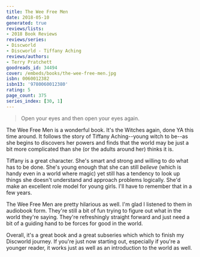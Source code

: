 ```yaml
---
title: The Wee Free Men
date: 2018-05-10
generated: true
reviews/lists:
- 2018 Book Reviews
reviews/series:
- Discworld
- Discworld - Tiffany Aching
reviews/authors:
- Terry Pratchett
goodreads_id: 34494
cover: /embeds/books/the-wee-free-men.jpg
isbn: 0060012382
isbn13: '9780060012380'
rating: 5
page_count: 375
series_index: [30, 1]
---
```

> Open your eyes and then open your eyes again.

The Wee Free Men is a wonderful book. It's the Witches again, done YA this time around. It follows the story of Tiffany Aching--young witch to be--as she begins to discovers her powers and finds that the world may be just a bit more complicated than she (or the adults around her) thinks it is.  

<!--more-->

Tiffany is a great character. She's smart and strong and willing to do what has to be done. She's young enough that she can still _believe_ (which is handy even in a world where magic) yet still has a tendency to look up things she doesn't understand and approach problems logically. She'd make an excellent role model for young girls. I'll have to remember that in a few years.  

The Wee Free Men are pretty hilarious as well. I'm glad I listened to them in audiobook form. They're still a bit of fun trying to figure out what in the world they're saying. They're refreshingly straight forward and just need a bit of a guiding hand to be forces for good in the world.  

Overall, it's a great book and a great subseries which which to finish my Discworld journey. If you're just now starting out, especially if you're a younger reader, it works just as well as an introduction to the world as well.